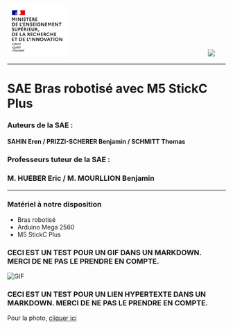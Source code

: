 <img src="Images/Logo enseignement sup.png" width="140">&nbsp;&nbsp;&nbsp;&nbsp;&nbsp;&nbsp;&nbsp;&nbsp;&nbsp;&nbsp;&nbsp;&nbsp;&nbsp;&nbsp;&nbsp;&nbsp;&nbsp;&nbsp;&nbsp;&nbsp;&nbsp;&nbsp;&nbsp;&nbsp;&nbsp;&nbsp;&nbsp;&nbsp;&nbsp;&nbsp;&nbsp;&nbsp;&nbsp;&nbsp;&nbsp;&nbsp;&nbsp;&nbsp;&nbsp;&nbsp;&nbsp;&nbsp;&nbsp;&nbsp;&nbsp;&nbsp;&nbsp;&nbsp;&nbsp;&nbsp;&nbsp;&nbsp;&nbsp;&nbsp;&nbsp;&nbsp;&nbsp;&nbsp;&nbsp;&nbsp;&nbsp;&nbsp;&nbsp;&nbsp;&nbsp;&nbsp;&nbsp;&nbsp;&nbsp;&nbsp;&nbsp;&nbsp;&nbsp;&nbsp;&nbsp;&nbsp;&nbsp;&nbsp;&nbsp;&nbsp;&nbsp;&nbsp;<img src="Images/Logo_Université_de_Haute-Alsace_-_UHA.png" width="330">

***

# SAE Bras robotisé avec M5 StickC Plus

### Auteurs de la SAE :
#### SAHIN Eren / PRIZZI-SCHERER Benjamin / SCHMITT Thomas

### Professeurs tuteur de la SAE :
### M. HUEBER Eric / M. MOURLLION Benjamin

***

### Matériel à notre disposition
- Bras robotisé
- Arduino Mega 2560
- M5 StickC Plus

### CECI EST UN TEST POUR UN GIF DANS UN MARKDOWN. MERCI DE NE PAS LE PRENDRE EN COMPTE.
![GIF](Images/giphy-ezgif.com-optimize.gif)

### CECI EST UN TEST POUR UN LIEN HYPERTEXTE DANS UN MARKDOWN. MERCI DE NE PAS LE PRENDRE EN COMPTE.
Pour la photo, [cliquer ici](https://github.com/ErenS61/SAE4-BRAS-ROBOT-M5STACK/blob/main/Documentation/Arduino-Mega-Pinout.jpg?raw=true)





<!--
> [!NOTE]
> Useful information that users should know, even when skimming content.

> [!TIP]
> Helpful advice for doing things better or more easily.

> [!IMPORTANT]
> Key information users need to know to achieve their goal.

> [!WARNING]
> Urgent info that needs immediate user attention to avoid problems.

> [!CAUTION]
> Advises about risks or negative outcomes of certain actions.
-->
